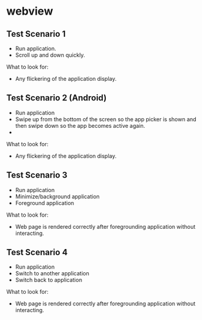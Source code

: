 # webview

## Test Scenario 1

- Run application.
- Scroll up and down quickly.

What to look for:

- Any flickering of the application display.

## Test Scenario 2 (Android)

- Run application
- Swipe up from the bottom of the screen so the app picker is shown and then swipe down so the app becomes active again.
-

What to look for:

- Any flickering of the application display.

## Test Scenario 3

- Run application
- Minimize/background application
- Foreground application

What to look for:

- Web page is rendered correctly after foregrounding application without interacting.

## Test Scenario 4

- Run application
- Switch to another application
- Switch back to application

What to look for:

- Web page is rendered correctly after foregrounding application without interacting.
